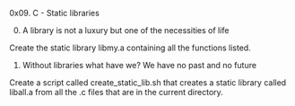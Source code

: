 0x09. C - Static libraries

0. A library is not a luxury but one of the necessities of life

Create the static library libmy.a containing all the functions listed.

1. Without libraries what have we? We have no past and no future

Create a script called create_static_lib.sh that creates a static library called liball.a from all the .c files that are in the current directory.
